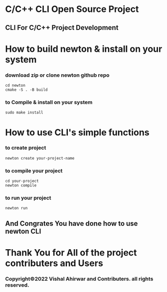 # C/C++ CLI Open Source Project
## CLI For C/C++ Project Development

# How to build newton & install on your system
### download zip or clone newton github repo
```
cd newton
cmake -S . -B build
```
### to Compile & install on your system
```
sudo make install
```
# How to use CLI's simple functions
### to create project
```
newton create your-project-name
```
### to compile your project
```
cd your-project
newton compile
```
### to run your project
```
newton run
```
## And Congrates You have done how to use newton CLI
# Thank You for All of the project contributers and Users
### Copyright©2022 Vishal Ahirwar and Contributers. all rights reserved.
